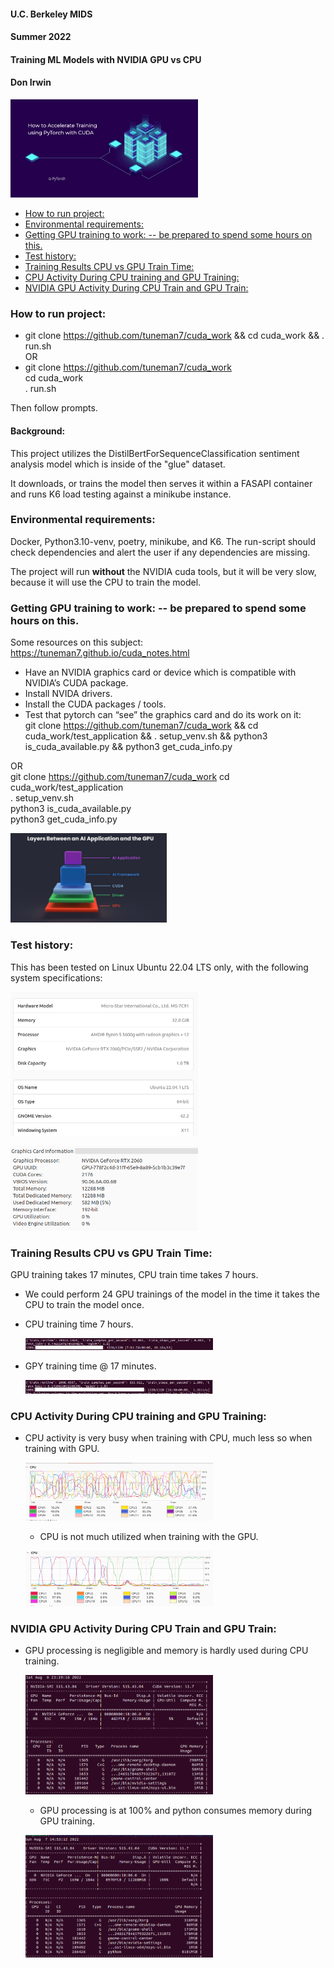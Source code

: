 #### U.C. Berkeley MIDS
#### Summer 2022
#### Training ML Models with NVIDIA GPU vs CPU
#### Don Irwin


  <img
  src="https://github.com/tuneman7/cuda_work/blob/main/images/cuda_splash.png?raw=true"
  alt="pod count"
  title="pod count"
  style="display: inline-block; margin: 0 auto; max-width: 300px">
  
- [How to run project:](#how-to-run-project)
- [Environmental requirements:](#environmental-requirements)
- [Getting GPU training to work:  -- be prepared to spend some hours on this.](#getting-gpu-training-to-work-----be-prepared-to-spend-some-hours-on-this)
- [Test history:](#test-history)
- [Training Results CPU vs GPU Train Time:](#training-results-cpu-vs-gpu-train-time)
- [CPU Activity During CPU training and GPU Training:](#cpu-activity-during-cpu-training-and-gpu-training)
- [NVIDIA GPU Activity During CPU Train and GPU Train:](#nvidia-gpu-activity-during-cpu-train-and-gpu-train)

### How to run project:   

*  git clone https://github.com/tuneman7/cuda_work  && cd cuda_work && . run.sh  
OR  
*  git clone https://github.com/tuneman7/cuda_work  
cd cuda_work  
. run.sh  

Then follow prompts.  


#### Background:  

This project utilizes the DistilBertForSequenceClassification sentiment analysis model which is inside of the "glue" dataset.   

It downloads, or trains the model then serves it within a FASAPI container and runs K6 load testing against a minikube instance.

### Environmental requirements:   

Docker, Python3.10-venv, poetry, minikube, and K6.  The run-script should check dependencies and alert the user if any dependencies are missing.  

The project will run **without** the NVIDIA cuda tools, but it will be very slow, because it will use the CPU to train the model.  

### Getting GPU training to work:  -- be prepared to spend some hours on this.  

Some resources on this subject:  
https://tuneman7.github.io/cuda_notes.html  

* Have an NVIDIA graphics card or device which is compatible with NVIDIA’s CUDA package.  
* Install NVIDA drivers.  
* Install the CUDA packages / tools.  
* Test that pytorch can “see” the graphics card and do its work on it:  
git clone https://github.com/tuneman7/cuda_work  && cd cuda_work/test_application && . setup_venv.sh && python3 is_cuda_available.py && python3 get_cuda_info.py   

OR  
git clone https://github.com/tuneman7/cuda_work 
cd cuda_work/test_application  
. setup_venv.sh  
python3 is_cuda_available.py  
python3 get_cuda_info.py  


  <img
  src="https://github.com/tuneman7/cuda_work/blob/main/images/layers-between-ai-application-and-gpu.jpg?raw=true"
  alt="pod count"
  title="pod count"
  style="display: inline-block; margin: 0 auto; max-width: 250px">

### Test history:   

This has been tested on Linux Ubuntu 22.04 LTS only, with the following system specifications:   

  <img
  src="https://github.com/tuneman7/cuda_work/blob/main/images/system_information.png?raw=true"
  alt="system information"
  title="system information"
  style="display: inline-block; margin: 0 auto; max-width: 300px">
  
  <img
  src="https://github.com/tuneman7/cuda_work/blob/main/images/graphic_card_information.png?raw=true"
  alt="graphic card information"
  title="graphic card information"
  style="display: inline-block; margin: 0 auto; max-width: 300px">
  


### Training Results CPU vs GPU Train Time:   

GPU training takes 17 minutes, CPU train time takes 7 hours.  

* We could perform 24 GPU trainings of the model in the time it takes the CPU to train the model once.  

* CPU training time 7 hours.

  <img
  src="https://github.com/tuneman7/cuda_work/blob/main/images/CPU_train_time.png?raw=true"
  alt="cpu train time"
  title="cpu train time"
  style="display: inline-block; margin: 0 auto; max-width: 300px">
  
* GPY training time @ 17 minutes.
  
  <img
  src="https://github.com/tuneman7/cuda_work/blob/main/images/gpu_train_time.png?raw=true"
  alt="gpu train time"
  title="gpu train time"
  style="display: inline-block; margin: 0 auto; max-width: 300px">
  
### CPU Activity During CPU training and GPU Training:   

* CPU activity is very busy when training with CPU, much less so when training with GPU.

  <img
  src="https://github.com/tuneman7/cuda_work/blob/main/images/cpu_during_cpu_training.png?raw=true"
  alt="cpu during cpu training"
  title="cpu during cpu training"
  style="display: inline-block; margin: 0 auto; max-width: 300px">
  
  * CPU is not much utilized when training with the GPU.
  
  <img
  src="https://github.com/tuneman7/cuda_work/blob/main/images/cpu_gpu_train_profile.png?raw=true"
  alt="cpu during gpu training"
  title="cpu during gpu training"
  style="display: inline-block; margin: 0 auto; max-width: 300px">


### NVIDIA GPU Activity During CPU Train and GPU Train:   

* GPU processing is negligible and memory is hardly used during CPU training.

  <img
  src="https://github.com/tuneman7/cuda_work/blob/main/images/nvidia_profile_CPU.png?raw=true"
  alt="Nvidia during CPU training"
  title="Nvidia during CPU training"
  style="display: inline-block; margin: 0 auto; max-width: 300px">
  
  * GPU processing is at 100% and python consumes memory during GPU training.
  
  <img
  src="https://github.com/tuneman7/cuda_work/blob/main/images/nvidia_profile.png?raw=true"
  alt="Nvidia during GPU training"
  title="Nvidia during GPU training"
  style="display: inline-block; margin: 0 auto; max-width: 300px">


